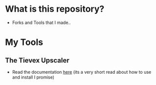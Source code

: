 # What is this repository?
-  Forks and Tools that I made..

# My Tools
## The Tievex Upscaler
- Read the documentation [here](https://github.com/obvCirmaci/Tievex-Tools/blob/main/Upscaler.MD) (its a very short read about how to use and install I promise)

